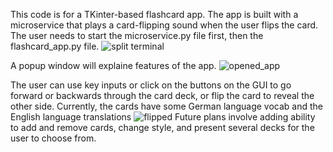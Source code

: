 This code is for a TKinter-based flashcard app. The app is built with a microservice that plays a card-flipping sound when the user flips the card. The user needs to start the microservice.py file first, then the flashcard_app.py file.
![split terminal](https://github.com/Johnsonisaacn/Python_flashcard_app/assets/114550967/264a7785-99bb-476b-a547-1a8af216f9e9)

A popup window will explaine features of the app.
![opened_app](https://github.com/Johnsonisaacn/Python_flashcard_app/assets/114550967/7ab579c6-61d7-45c6-8800-9032e1d42ccc)

The user can use key inputs or click on the buttons on the GUI to go forward or backwards through the card deck, or flip the card to reveal the other side. Currently, the cards have some German language vocab and the English language
translations
![flipped](https://github.com/Johnsonisaacn/Python_flashcard_app/assets/114550967/20d7e346-eb0d-429e-870e-3ab179030c8c)
Future plans involve adding ability to add and remove cards, change style, and present several decks for the user to choose from.
